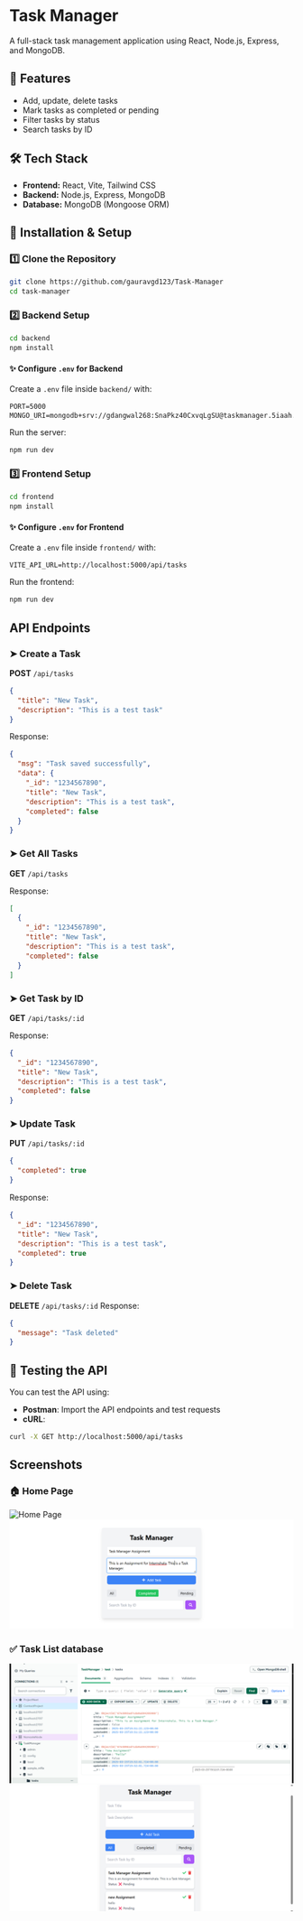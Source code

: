 # Task Manager

A full-stack task management application using React, Node.js, Express, and MongoDB.

## 🚀 Features
- Add, update, delete tasks
- Mark tasks as completed or pending
- Filter tasks by status
- Search tasks by ID

## 🛠 Tech Stack
- **Frontend:** React, Vite, Tailwind CSS
- **Backend:** Node.js, Express, MongoDB
- **Database:** MongoDB (Mongoose ORM)

## 📌 Installation & Setup

### 1️⃣ Clone the Repository
```sh
git clone https://github.com/gauravgd123/Task-Manager
cd task-manager
```

### 2️⃣ Backend Setup
```sh
cd backend
npm install
```

#### ✨ Configure `.env` for Backend
Create a `.env` file inside `backend/` with:
```env
PORT=5000
MONGO_URI=mongodb+srv://gdangwal268:SnaPkz40CxvqLgSU@taskmanager.5iaah.mongodb.net/"
```

Run the server:
```sh
npm run dev
```

### 3️⃣ Frontend Setup
```sh
cd frontend
npm install
```

#### ✨ Configure `.env` for Frontend
Create a `.env` file inside `frontend/` with:
```env
VITE_API_URL=http://localhost:5000/api/tasks
```

Run the frontend:
```sh
npm run dev
```

##  API Endpoints
### ➤ Create a Task

**POST** `/api/tasks`
```json
{
  "title": "New Task",
  "description": "This is a test task"
}
```
Response:
```json
{
  "msg": "Task saved successfully",
  "data": {
    "_id": "1234567890",
    "title": "New Task",
    "description": "This is a test task",
    "completed": false
  }
}
```

### ➤ Get All Tasks
**GET** `/api/tasks`

Response:
```json
[
  {
    "_id": "1234567890",
    "title": "New Task",
    "description": "This is a test task",
    "completed": false
  }
]
```

### ➤ Get Task by ID
**GET** `/api/tasks/:id`

Response:
```json
{
  "_id": "1234567890",
  "title": "New Task",
  "description": "This is a test task",
  "completed": false
}
```

### ➤ Update Task
**PUT** `/api/tasks/:id`
```json
{
  "completed": true
}
```
Response:
```json
{
  "_id": "1234567890",
  "title": "New Task",
  "description": "This is a test task",
  "completed": true
}
```

### ➤ Delete Task
**DELETE** `/api/tasks/:id`
Response:
```json
{
  "message": "Task deleted"
}
```

## 🧪 Testing the API
You can test the API using:
- **Postman**: Import the API endpoints and test requests
- **cURL**:
```sh
curl -X GET http://localhost:5000/api/tasks
```

## Screenshots

### 🏠 Home Page
![Home Page](screenshots/task-managerUI.png)
![Home Page](screenshots/new-task.png)

### ✅ Task List database
![Task List](screenshots/database-view.png)
![Task List](screenshots/task-lists.png)




